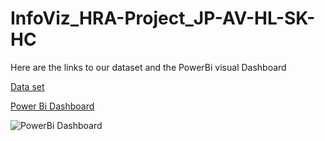 # InfoViz_HRA-Project_JP-AV-HL-SK-HC

Here are the links to our dataset and the PowerBi visual Dashboard

[Data set](https://drive.google.com/file/d/1mqBZbh0tqvUxKoPMHTw6cwg-UboycPuZ/view)

[Power Bi Dashboard](https://app.powerbi.com/onedrive/open?pbi_source=ODSPViewer&driveId=b!X6iZJsOd00yGC65g3reBRh9OPP4nndVBsUPJz-2fQ6XU1gBBtYsKQ4_9w3azoVrb&itemId=01TR2Y6MSYANU6ZHXNRBC2B4QUONJPT2IU)

<img src="https://github.iu.edu/patejeet/InfoViz_HRA-Project_JP-AV-HL-SK-HC/blob/2776f3f180277bfe264903475cba0ba447dde9e3/hra%20portal.png" alt="PowerBi Dashboard">

